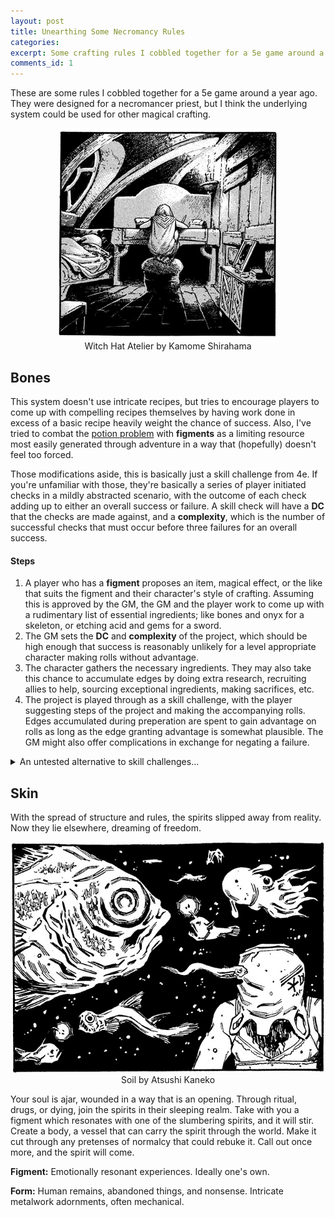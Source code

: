 ```yaml
---
layout: post
title: Unearthing Some Necromancy Rules
categories: 
excerpt: Some crafting rules I cobbled together for a 5e game around a year ago.
comments_id: 1
---
```

These are some rules I cobbled together for a 5e game around a year ago. They were designed for a necromancer priest, but I think the underlying system could be used for other magical crafting.

<center><img src="/images/cocoDrawing.png" alt="A girl drawing at her desk."></center><center>Witch Hat Atelier by Kamome Shirahama</center>

## Bones
This system doesn't use intricate recipes, but tries to encourage players to come up with compelling recipes themselves by having work done in excess of a basic recipe heavily weight the chance of success. Also, I've tried to combat the [potion problem](https://slugsandsilver.blogspot.com/2019/04/alchemists-and-resources-hard-nut-to.html) with **figments** as a limiting resource most easily generated through adventure in a way that (hopefully) doesn't feel too forced.

Those modifications aside, this is basically just a skill challenge from 4e. If you're unfamiliar with those, they're basically a series of player initiated checks in a mildly abstracted scenario, with the outcome of each check adding up to either an overall success or failure. A skill check will have a **DC** that the checks are made against, and a **complexity**, which is the number of successful checks that must occur before three failures for an overall success.
<br>

#### Steps
1. A player who has a **figment** proposes an item, magical effect, or the like that suits the figment and their character's style of crafting. Assuming this is approved by the GM, the GM and the player work to come up with a rudimentary list of essential ingredients; like bones and onyx for a skeleton, or etching acid and gems for a sword.
2. The GM sets the **DC** and **complexity** of the project, which should be high enough that success is reasonably unlikely for a level appropriate character making rolls without advantage.
3. The character gathers the necessary ingredients. They may also take this chance to accumulate edges by doing extra research, recruiting allies to help, sourcing exceptional ingredients, making sacrifices, etc.
4. The project is played through as a skill challenge, with the player suggesting steps of the project and making the accompanying rolls. Edges accumulated during preperation are spent to gain advantage on rolls as long as the edge granting advantage is somewhat plausible. The GM might also offer complications in exchange for negating a failure.

<details>
	<summary>An untested alternative to skill challenges...</summary>
	<br>
	The decision to use a skill challenge as the core resolution mechanic was influenced by a desire not to add weird things like dice pools or the like to simple d20 roll over 5e. If you don't want to use skill challenges, I think the core resolution mechanic of <a href="https://wasitlikely.blogspot.com/2020/05/6e-game-where-everything-is-osr-problem.html">6e</a> could work pretty well.
	<br><br>
	Instead of abstracting projects into a set of player directed skill checks, this system uses a table of random encounters (threats) to montage the project. Threats can be things like suspicious villagers, magicore going critical, demons wanting to renegotiate and the like. A progress bar filling up whenever a threat is overcome and whenever that entry is rolled again.
	<br><br>
	If I used this system, I think I'd modify research to reveal threats during preperation, and possibly make it so exceptional ingredients and sacrifices allow the player to roll twice on the table and pick which threat occurs during execution. Allies and other forms of preparation would simply be useful for dealing with whichever threats were rolled.
	</details>

## Skin
With the spread of structure and rules, the spirits slipped away from reality. Now they lie elsewhere, dreaming of freedom. 
<center><img src="/images/soilAdrift.png" alt="Man asphyxiates to see fish."></center><center>Soil by Atsushi Kaneko</center>

Your soul is ajar, wounded in a way that is an opening. Through ritual, drugs, or dying, join the spirits in their sleeping realm. Take with you a figment which resonates with one of the slumbering spirits, and it will stir. Create a body, a vessel that can carry the spirit through the world. Make it cut through any pretenses of normalcy that could rebuke it. Call out once more, and the spirit will come.

**Figment:** Emotionally resonant experiences. Ideally one's own.

**Form:** Human remains, abandoned things, and nonsense. Intricate metalwork adornments, often mechanical.
<br><br><br>
